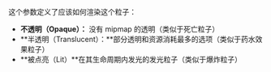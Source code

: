 这个参数定义了应该如何渲染这个粒子：

* **不透明（Opaque）：** 没有 mipmap 的透明（类似于死亡粒子）
* **半透明（Translucent）：**部分透明和资源消耗最多的选项（类似于药水效果粒子）
* **被点亮（Lit）**在其生命周期内发光的发光粒子（类似于爆炸粒子）
